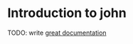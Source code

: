 # Introduction to john

TODO: write [great documentation](http://jacobian.org/writing/what-to-write/)
